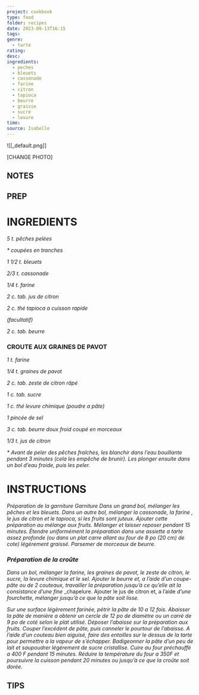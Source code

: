 ```yaml
---
project: cookbook
type: food
folder: recipes
date: 2023-09-13T16:15
tags: 
genre:
  - tarte
rating: 
desc: 
ingredients:
  - peches
  - bleuets
  - cassonade
  - farine
  - citron
  - tapioca
  - beurre
  - graisse
  - sucre
  - levure
time: 
source: Isabelle
---
```


![[_default.png]]

[CHANGE PHOTO]


## NOTES




## PREP


# INGREDIENTS

_5 t. pêches pelées_

_* coupées en tranches_

_1 1/2 t. bleuets_

_2/3 t. cassonade_

_1/4 t. farine_

_2 c. tab. jus de citron_

_2 c. thé tapioca a cuisson rapide_

_(facultatif)_

_2 c. tab. beurre_


### CROUTE AUX GRAINES DE PAVOT

_1 t. farine_

_1/4 t. graines de pavot_

_2 c. tab. zeste de citron râpé_

_1 c. tab. sucre_

_1 c. thé levure chimique (poudre a pâte)_

_1 pincée de sel_

_3 c. tab. beurre doux froid coupé_
_en morceaux_

_1/3 t. jus de citron_

_* Avant de peler des pêches fraîches, les_
_blanchir dans l’eau bouillante pendant 3_
_minutes (cela les empêche de brunir). Les_
_plonger ensuite dans un bol d’eau froide,_
_puis les peler._




# INSTRUCTIONS

_Préparation de la garniture_ _Garniture_
_Dans un grand bol, mélanger les pêches et_
_les bleuets. Dans un autre bol, mélanger la_
_cassonade, la farine , le jus de citron et le_
_tapioca, si les fruits sont juteux. Ajouter cette_
_préparation au mélange aux fruits. Mélanger_
_et laisser reposer pendant 15 minutes._
_Étendre uniformément la préparation dans_
_une assiette a tarte assez profonde (ou_
_dans un plat carre allant au four de 8 po (20_
_cm) de cote) légèrement graissé. Parsemer_
_de morceaux de beurre._

### _Préparation de la croûte_

_Dans un bol, mélanger la farine, les graines_
_de pavot, le zeste de citron, le sucre, la_
_levure chimique et le sel. Ajouter le beurre_
_et, a l’aide d’un coupe-pâte ou de 2_
_couteaux, travailler la préparation jusqu’à_
_ce qu’elle ait la consistance d’une fine_
_chapelure. Ajouter le jus de citron et, a l’aide
_d’une fourchette, mélanger jusqu’à ce que la_
_pâte soit lisse._

_Sur une surface légèrement farinée, pétrir_
_la pâte de 10 a 12 fois. Abaisser la pâte_
_de manière a obtenir un cercle de 12 po_
_de diamètre ou un carré de 9 po de coté_
_selon le plat utilisé. Déposer l’abaisse sur_
_la préparation aux fruits. Couper l’excédent_
_de pâte, puis canneler le pourtour de_
_l’abaisse. A l’aide d’un couteau bien aiguisé,_
_faire des entailles sur le dessus de la tarte_
_pour permettre a la vapeur de s’échapper._
_Badigeonner la pâte d’un peu de lait et_
_saupoudrer légèrement de sucre cristallise._
_Cuire au four préchauffé a 400 F pendant_
_15 minutes. Réduire la température du four_
_a 350F et poursuivre la cuisson pendant_
_20 minutes ou jusqu’à ce que la croûte soit_
_dorée._




## TIPS




